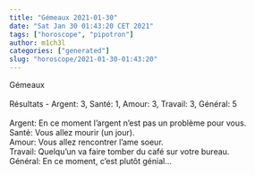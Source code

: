 ```yaml
---
title: "Gémeaux 2021-01-30"
date: "Sat Jan 30 01:43:20 CET 2021"
tags: ["horoscope", "pipotron"]
author: m1ch3l
categories: ["generated"]
slug: "horoscope/2021-01-30-01:43:20"
---
```


Gémeaux<br>
<br>
Résultats - Argent: 3, Santé: 1, Amour: 3, Travail: 3, Général: 5<br>
<br>
Argent:  En ce moment l’argent n’est pas un problème pour vous. <br>
Santé:   Vous allez mourir (un jour). <br>
Amour:   Vous allez rencontrer l’ame soeur. <br>
Travail: Quelqu’un va faire tomber du café sur votre bureau. <br>
Général: En ce moment, c’est plutôt génial...<br>
